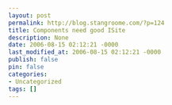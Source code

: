 ```yaml
---
layout: post
permalink: http://blog.stangroome.com/?p=124
title: Components need good ISite
description: None
date: 2006-08-15 02:12:21 -0000
last_modified_at: 2006-08-15 02:12:21 -0000
publish: false
pin: false
categories:
- Uncategorized
tags: []
---
```

<![CDATA[

Accessing a Form from inside a Component is surprisingly convoluted in the .NET Framework. I created a new class that inherits from Component that would provide extra functionality to any Form I dropped it on. Ideally, it would search it's parent Form for various types of controls and add handlers to certain control events to provide special behaviour. Unfortunately, neither the Component.Site or .Container properties provide access to the parent Form or ContainerControl.

Some of the components included with the Framework are interacting with their parents so I know it's possible. I dropped a ErrorProvider onto a new Form and checked the designer code to see how it was instantiated. I then opened up Reflector, headed directly for the ErrorProvider component and followed this rather bizarre code path:

  1. The designer code creates a private member "components" initialised as a new ComponentModel.Container.  
  2. It then creates the ErrorProvider passing the new Container to its constructor.  
  3. The ErrorProvider constructor simply calls the Container.Add method passing itself.  
  4. The Container.Add method (the trick bit), after extensive validation and array sizing, creates a new ComponentModel.Site and assigns it to the (ErrorProvider) component's Site property.  
  5. The ErrorProvider.Site property stores a reference to the incoming Site then proceeds to request a ComponentModel.Design.IDesignerHost via a call to Site.GetService.  
  6. The ErrorProvider then retrieves the IDesignerHost.RootComponent property, casts it to a ContainerControl and assigns the value to it's own public ContainerControl property.  
  7. The designer then serializes the value of this property to the designer code of the parent Form as "Me.ErrorProvider1.ContainerControl = Me".

The ErrorProvider, and probably many other components included with the Framework, use the behaviour of the designer's code generator to ensure it will have access to it's container at run-time. This feels tightly-coupled yet fragile all at the same time with these odd interdependencies.

Sadly, a Component cannot find trace its roots any other way, so my custom component was forced to borrow this ugly technique. Like the ErrorProvider, my component too must be instantiated differently if created programmatically instead of in the Visual Studio designer.

At least now I, and hopefully you, understand how the Component, Site, and Container classes interact with each other and if you want to access the Form from your own Component, know you can.

]]>
